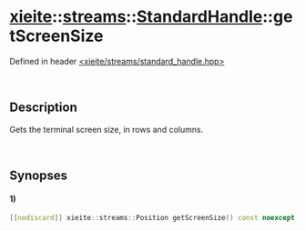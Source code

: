 # [xieite](../../../../../xieite.md)\:\:[streams](../../../../../streams.md)\:\:[StandardHandle](../../../standard_handle.md)\:\:getScreenSize
Defined in header [<xieite/streams/standard_handle.hpp>](../../../../../../include/xieite/streams/standard_handle.hpp)

&nbsp;

## Description
Gets the terminal screen size, in rows and columns.

&nbsp;

## Synopses
#### 1)
```cpp
[[nodiscard]] xieite::streams::Position getScreenSize() const noexcept;
```
